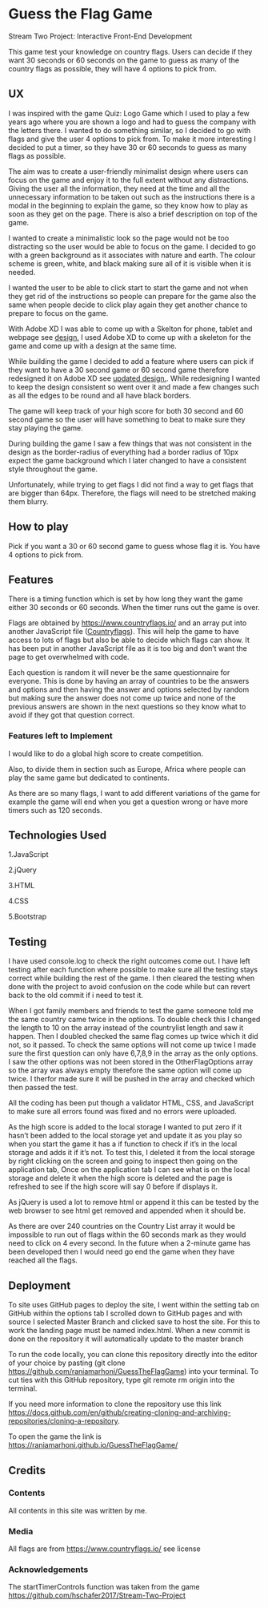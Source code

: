 # Guess the Flag Game
Stream Two Project: Interactive Front-End Development

This game test your knowledge on country flags. Users can decide if they want 30 seconds or 60 seconds on the game to guess as many of the country flags as possible, they will have 4 options to pick from. 

## UX
I was inspired with the game Quiz: Logo Game which I used to play a few years ago where you are shown a logo and had to guess the company with the letters there. I wanted to do something similar, so I decided to go with flags and give the user 4 options to pick from. To make it more interesting I decided to put a timer, so they have 30 or 60 seconds to guess as many flags as possible.

The aim was to create a user-friendly minimalist design where users can focus on the game and enjoy it to the full extent without any distractions. Giving the user all the information, they need at the time and all the unnecessary information to be taken out such as the instructions there is a modal in the beginning to explain the game, so they know how to play as soon as they get on the page. There is also a brief description on top of the game. 

I wanted to create a minimalistic look so the page would not be too distracting so the user would be able to focus on the game. I decided to go with a green background as it associates with nature and earth. The colour scheme is green, white, and black making sure all of it is visible when it is needed. 

I wanted the user to be able to click start to start the game and not when they get rid of the instructions so people can prepare for the game also the same when people decide to click play again they get another chance to prepare to focus on the game. 
 
With Adobe XD I was able to come up with a Skelton for phone, tablet and webpage see [design.](https://github.com/raniamarhoni/GuessTheFlagGame/blob/ea40b9ffffb597451d5859b6cca7b610fdbc7ce8/assets/design/GuessTheflagDesign.pdf) I used Adobe XD to come up with a skeleton for the game and come up with a design at the same time.

While building the game I decided to add a feature where users can pick if they want to have a 30 second game or 60 second game therefore redesigned it on Adobe XD see [updated design.](https://github.com/raniamarhoni/GuessTheFlagGame/blob/fd9303305d7e68c83d0ec8112331d617648dab7e/assets/design/Game%20Update.pdf). While redesigning I wanted to keep the design consistent so went over it and made a few changes such as all the edges to be round and all have black borders.

The game will keep track of your high score for both 30 second and 60 second game so the user will have something to beat to make sure they stay playing the game. 

During building the game I saw a few things that was not consistent in the design as the border-radius of everything had a border radius of 10px expect the game background which I later changed to have a consistent style throughout the game.

Unfortunately, while trying to get flags I did not find a way to get flags that are bigger than 64px. Therefore, the flags will need to be stretched making them blurry. 

## How to play
Pick if you want a 30 or 60 second game to guess whose flag it is. You have 4 options to pick from. 

## Features 
There is a timing function which is set by how long they want the game either 30 seconds or 60 seconds. When the timer runs out the game is over. 

Flags are obtained by https://www.countryflags.io/ and an array put into another JavaScript file ([Countryflags](https://github.com/raniamarhoni/GuessTheFlagGame/blob/afc44a844d84f94245770742e9acd3d3095fba1e/assets/js/countrylist.js)).
This will help the game to have access to lots of flags but also be able to decide which flags can show. It has been put in another JavaScript file as it is too big and don’t want the page to get overwhelmed with code.

Each question is random it will never be the same questionnaire for everyone. This is done by having an array of countries to be the answers and options and then having the answer and options selected by random but making sure the answer does not come up twice and none of the previous answers are shown in the next questions so they know what to avoid if they got that question correct.  

### Features left to Implement

I would like to do a global high score to create competition. 

Also, to divide them in section such as Europe, Africa where people can play the same game but dedicated to continents. 

As there are so many flags, I want to add different variations of the game for example the game will end when you get a question wrong or have more timers such as 120 seconds.

## Technologies Used
1.JavaScript

2.jQuery

3.HTML

4.CSS

5.Bootstrap  
   
## Testing 
I have used console.log to check the right outcomes come out. I have left testing after each function where possible to make sure all the testing stays correct while building the rest of the game. I then cleared the testing when done with the project to avoid confusion on the code while but can revert back to the old commit if i need to test it. 

When I got family members and friends to test the game someone told me the same country came twice in the options. To double check this I changed the length to 10 on the array instead of the countrylist length and saw it happen. Then I doubled checked the same flag comes up twice which it did not, so it passed. To check the same options will not come up twice I made sure the first question can only have 6,7,8,9 in the array as the only options. I saw the other options was not been stored in the OtherFlagOptions array so the array was always empty therefore the same option will come up twice. I therfor made sure it will be pushed in the array and checked which then passed the test. 

All the coding has been put though a validator HTML, CSS, and JavaScript to make sure all errors found was fixed and no errors were uploaded. 

As the high score is added to the local storage I wanted to put zero if it hasn’t been added to the local storage yet and update it as you play so when you start the game it has a if function to check if it’s in the local storage and adds it if it’s not. To test this, I deleted it from the local storage by right clicking on the screen and going to inspect then going on the application tab, Once on the application tab I can see what is on the local storage and delete it when the high score is deleted and the page is refreshed to see if the high score will say 0 before if displays it. 

As jQuery is used a lot to remove html or append it this can be tested by the web browser to see html get removed and appended when it should be. 

As there are over 240 countries on the Country List array it would be impossible to run out of flags within the 60 seconds mark as they would need to click on 4 every second. In the future when a 2-minute game has been developed then I would need go end the game when they have reached all the flags. 

## Deployment

To site uses GitHub pages to deploy the site,  I went within the setting tab on GitHub within the options tab I scrolled down to GitHub pages and with source I selected Master Branch and clicked save to host the site. For this to work the landing page must be named index.html. When a new commit is done on the repository it will automatically update to the master branch 

To run the code locally, you can clone this repository directly into the editor of your choice by pasting (git clone https://github.com/raniamarhoni/GuessTheFlagGame) into your terminal. To cut ties with this GitHub repository, type git remote rm origin into the terminal.

If you need more information to clone the repository use this link https://docs.github.com/en/github/creating-cloning-and-archiving-repositories/cloning-a-repository. 

To open the game the link is https://raniamarhoni.github.io/GuessTheFlagGame/ 

## Credits 

### Contents
All contents in this site was written by me.

### Media 
All flags are from https://www.countryflags.io/ see license 

### Acknowledgements 
The startTimerControls function was taken from the game https://github.com/hschafer2017/Stream-Two-Project  
